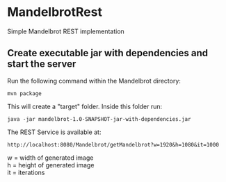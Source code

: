 # MandelbrotRest
Simple Mandelbrot REST implementation
## Create executable jar with dependencies and start the server
Run the following command within the Mandelbrot directory:

    mvn package

This will create a "target" folder. Inside this folder run:

    java -jar mandelbrot-1.0-SNAPSHOT-jar-with-dependencies.jar

The REST Service is available at:

    http://localhost:8080/Mandelbrot/getMandelbrot?w=1920&h=1080&it=1000

w = width of generated image  
h = height of generated image  
it = iterations
